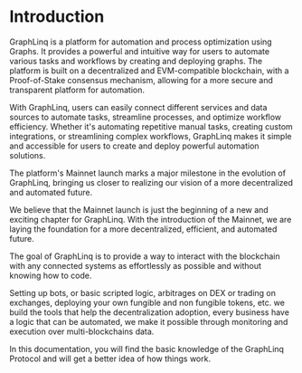 # Introduction

GraphLinq is a platform for automation and process optimization using Graphs. It provides a powerful and intuitive way for users to automate various tasks and workflows by creating and deploying graphs. The platform is built on a decentralized and EVM-compatible blockchain, with a Proof-of-Stake consensus mechanism, allowing for a more secure and transparent platform for automation.

With GraphLinq, users can easily connect different services and data sources to automate tasks, streamline processes, and optimize workflow efficiency. Whether it's automating repetitive manual tasks, creating custom integrations, or streamlining complex workflows, GraphLinq makes it simple and accessible for users to create and deploy powerful automation solutions.

The platform's Mainnet launch marks a major milestone in the evolution of GraphLinq, bringing us closer to realizing our vision of a more decentralized and automated future.&#x20;

We believe that the Mainnet launch is just the beginning of a new and exciting chapter for GraphLinq. With the introduction of the Mainnet, we are laying the foundation for a more decentralized, efficient, and automated future.

The goal of GraphLinq is to provide a way to interact with the blockchain with any connected systems as effortlessly as possible and without knowing how to code.

Setting up bots, or basic scripted logic, arbitrages on DEX or trading on exchanges, deploying your own fungible and non fungible tokens, etc. we build the tools that help the decentralization adoption, every business have a logic that can be automated, we make it possible through monitoring and execution over multi-blockchains data.

In this documentation, you will find the basic knowledge of the GraphLinq Protocol and will get a better idea of how things work.

